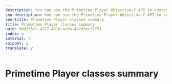 ```yaml
---
description: You can use the Primetime Player Objective-C API to customize the behavior of the player.
seo-description: You can use the Primetime Player Objective-C API to customize the behavior of the player.
seo-title: Primetime Player classes summary
title: Primetime Player classes summary
uuid: 90d195fc-a727-481b-ac04-4a207ec37f51
index: n
internal: n
snippet: y
translate: y
---
```


# Primetime Player classes summary

